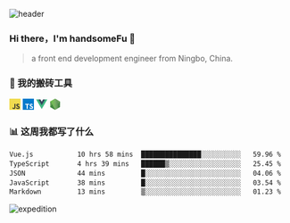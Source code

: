 ![header](https://raw.githubusercontent.com/fzq1998/fzq1998/master/header.png)

### Hi there，I'm handsomeFu 👋

> a front end development engineer from Ningbo, China.

### 🔧 我的搬砖工具
<code><img height="20" src="https://raw.githubusercontent.com/github/explore/80688e429a7d4ef2fca1e82350fe8e3517d3494d/topics/javascript/javascript.png" alt="javascript"></code>
<code><img height="20" src="https://raw.githubusercontent.com/github/explore/80688e429a7d4ef2fca1e82350fe8e3517d3494d/topics/typescript/typescript.png" alt="typescript"></code>
<code><img height="20" src="https://raw.githubusercontent.com/github/explore/80688e429a7d4ef2fca1e82350fe8e3517d3494d/topics/vue/vue.png" alt="vue"></code>
<code><img height="20" src="https://raw.githubusercontent.com/github/explore/80688e429a7d4ef2fca1e82350fe8e3517d3494d/topics/nodejs/nodejs.png" alt="nodejs"></code>



### 📊 这周我都写了什么
<!--START_SECTION:waka-->

```txt
Vue.js           10 hrs 58 mins  ███████████████░░░░░░░░░░   59.96 %
TypeScript       4 hrs 39 mins   ██████▒░░░░░░░░░░░░░░░░░░   25.45 %
JSON             44 mins         █░░░░░░░░░░░░░░░░░░░░░░░░   04.06 %
JavaScript       38 mins         █░░░░░░░░░░░░░░░░░░░░░░░░   03.54 %
Markdown         13 mins         ▒░░░░░░░░░░░░░░░░░░░░░░░░   01.23 %
```

<!--END_SECTION:waka-->


![expedition](https://raw.githubusercontent.com/fzq1998/fzq1998/master/expedition.gif)

